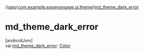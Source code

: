 //[app](../../index.md)/[com.example.expensesage.ui.theme](index.md)/[md_theme_dark_error](md_theme_dark_error.md)

# md_theme_dark_error

[androidJvm]\
val [md_theme_dark_error](md_theme_dark_error.md): [Color](https://developer.android.com/reference/kotlin/androidx/compose/ui/graphics/Color.html)
